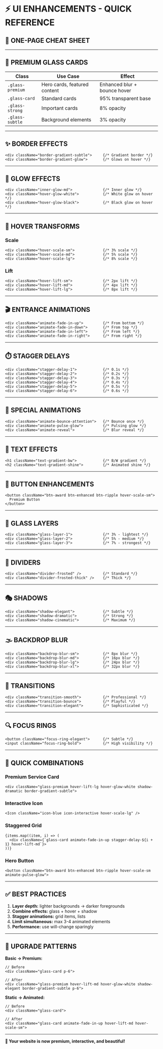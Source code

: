 # ⚡ UI ENHANCEMENTS - QUICK REFERENCE

## 🎯 ONE-PAGE CHEAT SHEET

---

## 🎨 PREMIUM GLASS CARDS

| Class | Use Case | Effect |
|-------|----------|--------|
| `.glass-premium` | Hero cards, featured content | Enhanced blur + bounce hover |
| `.glass-card` | Standard cards | 95% transparent base |
| `.glass-strong` | Important cards | 8% opacity |
| `.glass-subtle` | Background elements | 3% opacity |

---

## ✨ BORDER EFFECTS

```tsx
<div className="border-gradient-subtle">     {/* Gradient border */}
<div className="border-gradient-glow">       {/* Glows on hover */}
```

---

## 💫 GLOW EFFECTS

```tsx
<div className="inner-glow-md">              {/* Inner glow */}
<div className="hover-glow-white">           {/* White glow on hover */}
<div className="hover-glow-black">           {/* Black glow on hover */}
```

---

## 📐 HOVER TRANSFORMS

### Scale
```tsx
<div className="hover-scale-sm">             {/* 3% scale */}
<div className="hover-scale-md">             {/* 5% scale */}
<div className="hover-scale-lg">             {/* 8% scale */}
```

### Lift
```tsx
<div className="hover-lift-sm">              {/* 2px lift */}
<div className="hover-lift-md">              {/* 4px lift */}
<div className="hover-lift-lg">              {/* 8px lift */}
```

---

## 🎬 ENTRANCE ANIMATIONS

```tsx
<div className="animate-fade-in-up">         {/* From bottom */}
<div className="animate-fade-in-down">       {/* From top */}
<div className="animate-fade-in-left">       {/* From left */}
<div className="animate-fade-in-right">      {/* From right */}
```

---

## ⏱️ STAGGER DELAYS

```tsx
<div className="stagger-delay-1">            {/* 0.1s */}
<div className="stagger-delay-2">            {/* 0.2s */}
<div className="stagger-delay-3">            {/* 0.3s */}
<div className="stagger-delay-4">            {/* 0.4s */}
<div className="stagger-delay-5">            {/* 0.5s */}
<div className="stagger-delay-6">            {/* 0.6s */}
```

---

## 🌟 SPECIAL ANIMATIONS

```tsx
<div className="animate-bounce-attention">   {/* Bounce once */}
<div className="animate-pulse-glow">         {/* Pulsing glow */}
<div className="animate-reveal">             {/* Blur reveal */}
```

---

## 📝 TEXT EFFECTS

```tsx
<h1 className="text-gradient-bw">            {/* B/W gradient */}
<h2 className="text-gradient-shine">         {/* Animated shine */}
```

---

## 🔘 BUTTON ENHANCEMENTS

```tsx
<button className="btn-award btn-enhanced btn-ripple hover-scale-sm">
  Premium Button
</button>
```

---

## 📏 GLASS LAYERS

```tsx
<div className="glass-layer-1">              {/* 3% - lightest */}
<div className="glass-layer-2">              {/* 5% - medium */}
<div className="glass-layer-3">              {/* 7% - strongest */}
```

---

## 🔲 DIVIDERS

```tsx
<div className="divider-frosted" />          {/* Standard */}
<div className="divider-frosted-thick" />    {/* Thick */}
```

---

## 🎭 SHADOWS

```tsx
<div className="shadow-elegant">             {/* Subtle */}
<div className="shadow-dramatic">            {/* Strong */}
<div className="shadow-cinematic">           {/* Maximum */}
```

---

## 🌫️ BACKDROP BLUR

```tsx
<div className="backdrop-blur-sm">           {/* 8px blur */}
<div className="backdrop-blur-md">           {/* 16px blur */}
<div className="backdrop-blur-lg">           {/* 24px blur */}
<div className="backdrop-blur-xl">           {/* 32px blur */}
```

---

## 🎯 TRANSITIONS

```tsx
<div className="transition-smooth">          {/* Professional */}
<div className="transition-bounce">          {/* Playful */}
<div className="transition-elegant">         {/* Sophisticated */}
```

---

## 🔍 FOCUS RINGS

```tsx
<button className="focus-ring-elegant">      {/* Subtle */}
<input className="focus-ring-bold">          {/* High visibility */}
```

---

## 🎨 QUICK COMBINATIONS

### Premium Service Card
```tsx
<div className="glass-premium hover-lift-lg hover-glow-white shadow-dramatic border-gradient-subtle">
```

### Interactive Icon
```tsx
<Icon className="icon-blue icon-interactive hover-scale-lg" />
```

### Staggered Grid
```tsx
{items.map((item, i) => (
  <div className={`glass-card animate-fade-in-up stagger-delay-${i + 1} hover-lift-md`}>
))}
```

### Hero Button
```tsx
<button className="btn-award btn-enhanced btn-ripple hover-scale-sm animate-pulse-glow">
```

---

## ✅ BEST PRACTICES

1. **Layer depth:** lighter backgrounds → darker foregrounds
2. **Combine effects:** glass + hover + shadow
3. **Stagger animations:** grid items, lists
4. **Limit simultaneous:** max 3-4 animated elements
5. **Performance:** use will-change sparingly

---

## 🚀 UPGRADE PATTERNS

**Basic → Premium:**
```tsx
// Before
<div className="glass-card p-6">

// After  
<div className="glass-premium hover-lift-md hover-glow-white shadow-elegant border-gradient-subtle p-6">
```

**Static → Animated:**
```tsx
// Before
<div className="glass-card">

// After
<div className="glass-card animate-fade-in-up hover-lift-md hover-scale-sm">
```

---

**🎉 Your website is now premium, interactive, and beautiful!**
